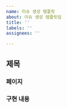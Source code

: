 ```yaml
---
name: 이슈 생성 템플릿
about: 이슈 생성 템플릿임
title: ''
labels: ''
assignees: ''

---
```


## 제목

### 페이지

### 구현 내용
